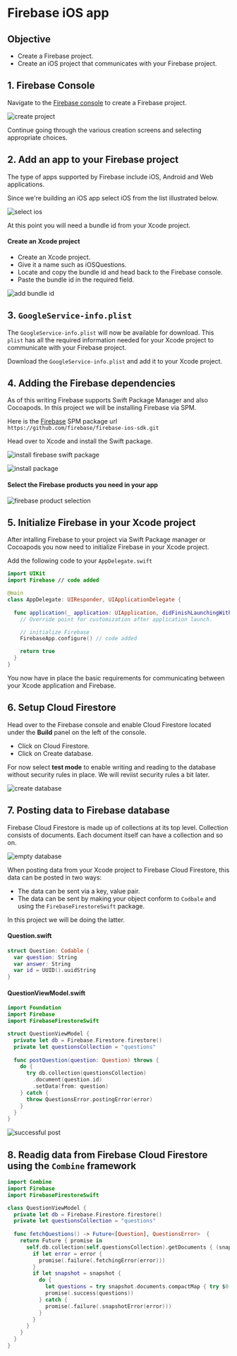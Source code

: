 # Firebase iOS app

## Objective 

* Create a Firebase project. 
* Create an iOS project that communicates with your Firebase project. 

## 1. Firebase Console 

Navigate to the [Firebase console](https://console.firebase.google.com/u/1/) to create a Firebase project. 

![create project](https://user-images.githubusercontent.com/1819208/110934167-ab766f80-82fb-11eb-9c17-780d667094ee.png)

Continue going through the various creation screens and selecting appropriate choices. 

## 2. Add an app to your Firebase project 

The type of apps supported by Firebase include iOS, Android and Web applications. 

Since we're building an iOS app select iOS from the list illustrated below. 

![select ios](https://user-images.githubusercontent.com/1819208/110934887-a960e080-82fc-11eb-81a3-76d98608472d.png)

At this point you will need a bundle id from your Xcode project. 

#### Create an Xcode project 

* Create an Xcode project. 
* Give it a name such as iOSQuestions. 
* Locate and copy the bundle id and head back to the Firebase console. 
* Paste the bundle id in the required field. 

![add bundle id](https://user-images.githubusercontent.com/1819208/110935263-3310ae00-82fd-11eb-961d-274ac076fc97.png)


## 3. `GoogleService-info.plist`

The `GoogleService-info.plist` will now be available for download. This `plist` has all the required information needed for your Xcode project to communicate with your Firebase project.

Download the `GoogleService-info.plist` and add it to your Xcode project. 

## 4. Adding the Firebase dependencies 

As of this writing Firebase supports Swift Package Manager and also Cocoapods. In this project we will be installing Firebase via SPM.

Here is the [Firebase](https://github.com/firebase/firebase-ios-sdk/blob/master/SwiftPackageManager.md) SPM package url `https://github.com/firebase/firebase-ios-sdk.git`

Head over to Xcode and install the Swift package. 

![install firebase swift package](https://user-images.githubusercontent.com/1819208/110936108-5f78fa00-82fe-11eb-8706-c927114379a6.png)

![install package](https://user-images.githubusercontent.com/1819208/110936412-d8785180-82fe-11eb-8c9a-0342fac45b8c.png)

#### Select the Firebase products you need in your app

![firebase product selection](https://user-images.githubusercontent.com/1819208/110936621-2db46300-82ff-11eb-8961-460883988bd6.png)

## 5. Initialize Firebase in your Xcode project 

After intalling Firebase to your project via Swift Package manager or Cocoapods you now need to initialize Firebase in your Xcode project. 

Add the following code to your `AppDelegate.swift`

```swift 
import UIKit
import Firebase // code added 

@main
class AppDelegate: UIResponder, UIApplicationDelegate {
  
  func application(_ application: UIApplication, didFinishLaunchingWithOptions launchOptions: [UIApplication.LaunchOptionsKey: Any]?) -> Bool {
    // Override point for customization after application launch.

    // initialize Firebase
    FirebaseApp.configure() // code added

    return true
  }
}
```

You now have in place the basic requirements for communicating between your Xcode application and Firebase. 

## 6. Setup Cloud Firestore 

Head over to the Firebase console and enable Cloud Firestore located under the **Build** panel on the left of the console. 

* Click on Cloud Firestore. 
* Click on Create database.

For now select **test mode** to enable writing and reading to the database without security rules in place. We will reviist security rules a bit later. 

![create database](https://user-images.githubusercontent.com/1819208/110940177-7e7a8a80-8304-11eb-96df-0af2ea79dbd1.png)


## 7. Posting data to Firebase database

Firebase Cloud Firestore is made up of collections at its top level. Collection consists of documents. Each document itself can have a collection and so on. 

![empty database](https://user-images.githubusercontent.com/1819208/110940476-f8127880-8304-11eb-811b-3525fddcb203.png)

When posting data from your Xcode project to Firebase Cloud Firestore, this data can be posted in two ways: 

* The data can be sent via a key, value pair. 
* The data can be sent by making your object conform to `Codbale` and using the `FirebaseFirestoreSwift` package. 

In this project we will be doing the latter. 

#### Question.swift 

```swift 
struct Question: Codable {
  var question: String
  var answer: String
  var id = UUID().uuidString
}
```

#### QuestionViewModel.swift 

```swift 
import Foundation
import Firebase
import FirebaseFirestoreSwift

struct QuestionViewModel {
  private let db = Firebase.Firestore.firestore()
  private let questionsCollection = "questions"
  
  func postQuestion(question: Question) throws {
    do {
      try db.collection(questionsCollection)
        .document(question.id)
        .setData(from: question)
    } catch {
      throw QuestionsError.postingError(error)
    }
  }
}
```

![successful post](https://user-images.githubusercontent.com/1819208/110941050-bafab600-8305-11eb-8afd-7ddd839ea8e7.png)

## 8. Readig data from Firebase Cloud Firestore using the `Combine` framework

```swift 
import Combine 
import Firebase
import FirebaseFirestoreSwift

class QuestionViewModel {
  private let db = Firebase.Firestore.firestore()
  private let questionsCollection = "questions"
  
  func fetchQuestions() -> Future<[Question], QuestionsError>  {
    return Future { promise in
      self.db.collection(self.questionsCollection).getDocuments { (snapshot, error) in
        if let error = error {
          promise(.failure(.fetchingError(error)))
        }
        if let snapshot = snapshot {
          do {
            let questions = try snapshot.documents.compactMap { try $0.data(as: Question.self) }
            promise(.success(questions))
          } catch {
            promise(.failure(.snapshotError(error)))
          }
        }
      }
    }
  }
}
```

